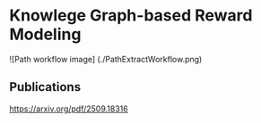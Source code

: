 # Knowlege Graph-based Reward Modeling

![Path workflow image]
(./PathExtractWorkflow.png)

## Publications

https://arxiv.org/pdf/2509.18316
